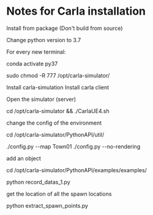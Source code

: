 # Notes for Carla installation

Install from package (Don't build from source)

Change python version to 3.7

For every new terminal: 

conda activate py37

sudo chmod -R 777 /opt/carla-simulator/

Install carla-simulation
Install carla client


Open the simulator (server)

cd /opt/carla-simulator && ./CarlaUE4.sh 

change the config of the environment

cd /opt/carla-simulator/PythonAPI/util/

./config.py --map Town01
./config.py --no-rendering


add an object

cd /opt/carla-simulator/PythonAPI/examples/examples/

python record_datas_1.py

get the location of all the spawn locations

python extract_spawn_points.py 
